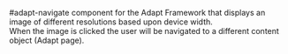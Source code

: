 #adapt-navigate component for the Adapt Framework that displays an image of different resolutions based upon device width.  
When the image is clicked the user will be navigated to a different content object (Adapt page).